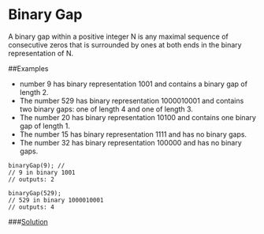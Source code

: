 # Binary Gap
A binary gap within a positive integer N is any maximal sequence of consecutive zeros that is surrounded by ones at both ends in the binary representation of N.

##Examples
* number 9 has binary representation 1001 and contains a binary gap of length 2. 
* The number 529 has binary representation 1000010001 and contains two binary gaps: one of length 4 and one of length 3.
* The number 20 has binary representation 10100 and contains one binary gap of length 1. 
* The number 15 has binary representation 1111 and has no binary gaps. 
* The number 32 has binary representation 100000 and has no binary gaps.

``` 
binaryGap(9); // 
// 9 in binary 1001
// outputs: 2 

binaryGap(529); 
// 529 in binary 1000010001
// outputs: 4 

```

###[Solution](./solution.js)
